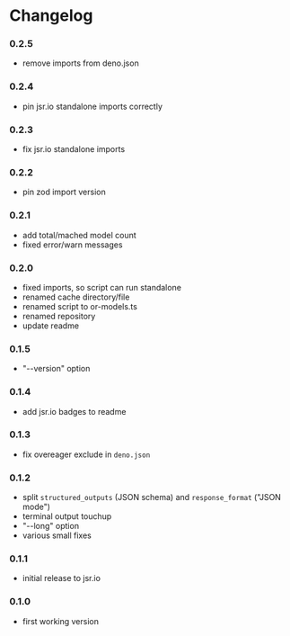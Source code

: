 # Changelog

### 0.2.5

- remove imports from deno.json

### 0.2.4

- pin jsr.io standalone imports correctly

### 0.2.3

- fix jsr.io standalone imports

### 0.2.2

- pin zod import version

### 0.2.1

- add total/mached model count
- fixed error/warn messages

### 0.2.0

- fixed imports, so script can run standalone
- renamed cache directory/file
- renamed script to or-models.ts
- renamed repository
- update readme

### 0.1.5

- "--version" option

### 0.1.4

- add jsr.io badges to readme

### 0.1.3

- fix overeager exclude in `deno.json`

### 0.1.2

- split `structured_outputs` (JSON schema) and `response_format` ("JSON mode")
- terminal output touchup
- "--long" option
- various small fixes

### 0.1.1

- initial release to jsr.io

### 0.1.0

- first working version
